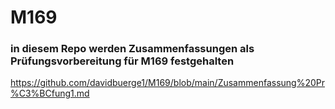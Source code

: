 # M169

### in diesem Repo werden Zusammenfassungen als Prüfungsvorbereitung für M169 festgehalten



https://github.com/davidbuerge1/M169/blob/main/Zusammenfassung%20Pr%C3%BCfung1.md